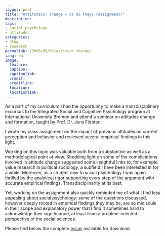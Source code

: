 ```yaml
---
layout: post
title: "Attitude(s) change – or do they? (Assignment)"
description:
tags:
- social psychology
- attitudes
categories:
- blog
- research
permalink: /2006/05/02/attitude_change/
lang: en
image:
  feature:
  caption:
  captionlink:
  credit:
  creditlink:
  location:
  locationlink:
---
```


As a part of my curriculum I had the opportunity to make a transdisciplinary excursus to the Integrated Social and Cognitive Psychology program at International University Bremen and attend a seminar on attitudes change and formation, taught by Prof. Dr. Jens Förster.

I wrote my class assignment on the impact of previous attitudes on current perception and behavior and reviewed several empirical findings in this light.

<!--more-->

Working on this topic was valuable both from a substantive as well as a methodological point of view. Shedding light on some of the complications involved in attitude change suggested some insightful links to, for example, value research in political sociology, a subfield I have been interested in for a while. Moreover, as a student new to social psychology I was again thrilled by the analytical rigor supporting every step of the argument with accurate empirical findings. Transdisciplinarity at its best.

Yet, working on the assignment also quickly reminded me of what I find less appealing about social psychology: some of the questions discussed, however deeply rooted in empirical findings they may be, are so miniscule in their scope and explanatory power that I find it sometimes hard to acknowledge their significance, at least from a problem-oriented perspective of the social sciences.

Please find below the complete [essay](http://dl.dropboxusercontent.com/u/5341489/images/attitudes_change-m-held.pdf) available for download.
